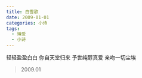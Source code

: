 ```yaml
---
title: 白雪歌
date: 2009-01-01
categories: 小诗
tags:
  - 博爱
  - 小诗
---
```


轻轻盈盈白白
你自天堂归来<!--more-->
予世纯醇真爱
亲吻一切尘埃

> 2009.01